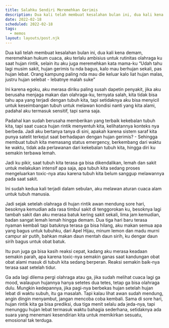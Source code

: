 ```yaml
---
title: Salahku Sendiri Meremehkan Gerimis
description: Dua kali telah membuat kesalahan bulan ini, dua kali kena demam
date: 2022-02-18
scheduled: 2022-02-18
tags:
  - memos
layout: layouts/post.njk
---
```


Dua kali telah membuat kesalahan bulan ini, dua kali kena demam, meremehkan hukum cuaca, aku terlalu ambisius untuk rutinitas olahraga ku saat hujan rintik, selain itu aku juga meremehkan kata mama-ku “Udah tahu lagi musim sakit, hujan gerimis tu nda bagus, kalo mau berhujan sekali, pas hujan lebat. Orang kampung paling nda mau die keluar kalo liat hujan malas, justru hujan selebat - lebatnye malah suke”

Ini karena egoku, aku merasa diriku paling susah dapetin penyakit, jika aku berusaha menjaga makan dan olahraga-ku, ternyata salah, kita tidak bisa tahu apa yang terjadi dengan tubuh kita, tapi setidaknya aku bisa menyicil untuk keseimbangan tubuh untuk melawan kondisi nanti yang kita alami, padahal aku termasuk sensitif, tapi sama saja.

Padahal kan sudah berusaha memberikan yang terbaik kekebalan tubuh kita, tapi saat cuaca hujan rintik menyentuh kita, kelihatannya konteks nya berbeda. Jadi aku bertanya tanya di sini, apakah karena sistem saraf kita punya satelit terkejut saat berhadapan dengan hujan gerimis? - Sehingga membuat tubuh kita memasang status emergency, berkembang dari waktu ke waktu, tidak ada perlawanan dari kekebalan tubuh kita, hingga diri ku semakin terbawa lemah.

Jadi ku pikir, saat tubuh kita terasa ga bisa dikendalikan, lemah dan sakit untuk melakukan intensif apa saja, apa tubuh kita sedang proses mengeluarkan toxic-nya atau karena tubuh kita belum sanggup melawannya pada saat sakit.

Ini sudah kedua kali terjadi dalam sebulan, aku melawan aturan cuaca alam untuk tubuh manusia.

Jadi sejak setelah olahraga di hujan rintik awan mendung sore hari,  besoknya kemudian ada rasa timbul sakit di tenggorokan ku, besoknya lagi tambah sakit dan aku merasa batuk kering sakit sekali, lima jam kemudian, badan sangat lemah lemah hingga demam. Dua tiga hari baru terasa nyaman kembali tapi batuknya terasa ga bisa hilang, aku makan semua apa yang bagus untuk tubuhku, dari Apel Hijau, minum lemon dan madu murni campur air putih, bahkan makan daun mentah daun sirih, ku dengar daun sirih bagus untuk obat batuk.

Itu pun juga ga bisa kasih reaksi cepat, kadang aku merasa keadaan semakin parah, apa karena toxic-nya semakin ganas saat kandungan obat obat alami masuk di tubuh kita sedang berperan. Reaksi semakin baik-nya terasa saat setelah tidur.

Ga ada lagi dilema pergi olahraga atau ga, jika sudah melihat cuaca lagi ga mood, walaupun hujannya hanya setetes dua tetes, tetap ga bisa olahraga dulu. Mungkin kedepannya, jika pagi-nya berbekas hujan setelah hujan lebat di waktu subuh, itu ga masalah. Tapi kalau lihat awan sudah mendung, angin dingin menyambut, jangan mencoba coba kembali. Sama di sore hari, hujan rintik kita ga bisa prediksi, dua tiga menit selalu ada jeda-nya, tapi menunggu hujan lebat termasuk waktu bahagia sederhana, setidaknya ada suara yang menemani kesendirian kita untuk memikirkan sesuatu, emosional tak terduga.



